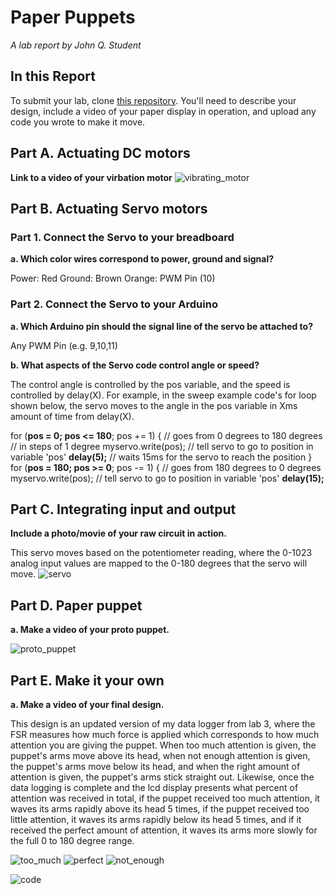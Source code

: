 # Paper Puppets

*A lab report by John Q. Student*

## In this Report

To submit your lab, clone [this repository](https://github.com/FAR-Lab/IDD-Fa18-Lab4). You'll need to describe your design, include a video of your paper display in operation, and upload any code you wrote to make it move.

## Part A. Actuating DC motors

**Link to a video of your virbation motor**
![vibrating_motor]("https://github.com/AlanaCrognale/IDD-Fa19-Lab4/blob/master/vibrating_motor.mov")

## Part B. Actuating Servo motors

### Part 1. Connect the Servo to your breadboard

**a. Which color wires correspond to power, ground and signal?**

Power: Red
Ground: Brown
Orange: PWM Pin (10)

### Part 2. Connect the Servo to your Arduino

**a. Which Arduino pin should the signal line of the servo be attached to?**

Any PWM Pin (e.g. 9,10,11)

**b. What aspects of the Servo code control angle or speed?**

The control angle is controlled by the pos variable, and the speed is controlled by delay(X). For example, in the sweep example code's for loop shown below, the servo moves to the angle in the pos variable in Xms amount of time from delay(X).

  for (**pos = 0; pos <= 180**; pos += 1) { // goes from 0 degrees to 180 degrees
    // in steps of 1 degree
    myservo.write(pos);              // tell servo to go to position in variable 'pos'
    **delay(5);**                       // waits 15ms for the servo to reach the position
  }
  for (**pos = 180; pos >= 0**; pos -= 1) { // goes from 180 degrees to 0 degrees
    myservo.write(pos);              // tell servo to go to position in variable 'pos'
    **delay(15);**
    
## Part C. Integrating input and output

**Include a photo/movie of your raw circuit in action.**

This servo moves based on the potentiometer reading, where the 0-1023 analog input values are mapped to the 0-180 degrees that the servo will move.
![servo]("https://github.com/AlanaCrognale/IDD-Fa19-Lab4/blob/master/Servo.mov")

## Part D. Paper puppet

**a. Make a video of your proto puppet.**

![proto_puppet]("https://github.com/AlanaCrognale/IDD-Fa19-Lab4/blob/master/proto_puppet.mov")

## Part E. Make it your own

**a. Make a video of your final design.**

This design is an updated version of my data logger from lab 3, where the FSR measures how much force is applied which corresponds to how much attention you are giving the puppet.  When too much attention is given, the puppet's arms move above its head, when not enough attention is given, the puppet's arms move below its head, and when the right amount of attention is given, the puppet's arms stick straight out.  Likewise, once the data logging is complete and the lcd display presents what percent of attention was received in total, if the puppet received too much attention, it waves its arms rapidly above its head 5 times, if the puppet received too little attention, it waves its arms rapidly below its head 5 times, and if it received the perfect amount of attention, it waves its arms more slowly for the full 0 to 180 degree range.

![too_much]("https://github.com/AlanaCrognale/IDD-Fa19-Lab4/blob/master/too_much.mov")
![perfect]("https://github.com/AlanaCrognale/IDD-Fa19-Lab4/blob/master/perfect.mov")
![not_enough]("https://github.com/AlanaCrognale/IDD-Fa19-Lab4/blob/master/not_enough.mov")

![code]("https://github.com/AlanaCrognale/IDD-Fa19-Lab4/blob/master/DataLoggerv2.zip")

 
